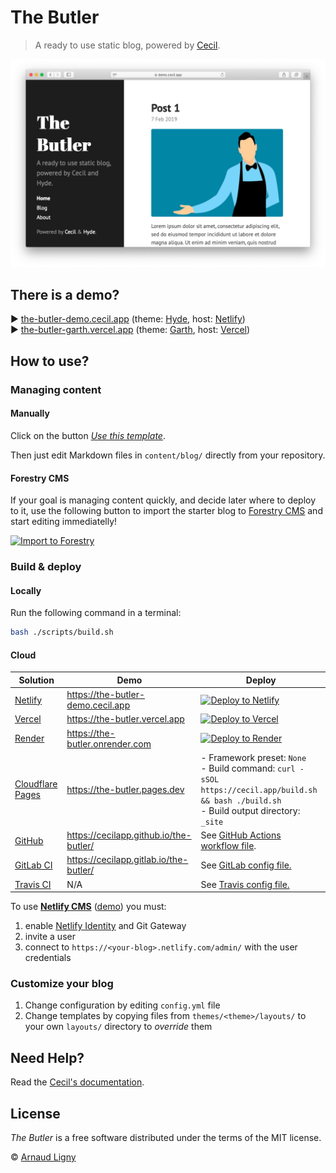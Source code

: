 # The Butler

> A ready to use static blog, powered by [Cecil](https://cecil.app).

[![Cecil preview](assets/images/cecil-preview.png)](https://the-butler.cecil.app "the-butler.cecil.app")

## There is a demo?

:arrow_forward: [the-butler-demo.cecil.app](https://the-butler-demo.cecil.app) (theme: [Hyde](https://github.com/Cecilapp/theme-hyde#readme), host: [Netlify](https://www.netlify.com))  
:arrow_forward: [the-butler-garth.vercel.app](https://the-butler-garth.vercel.app) (theme: [Garth](https://github.com/Cecilapp/theme-garth#readme), host: [Vercel](https://vercel.com))

## How to use?

### Managing content

#### Manually

Click on the button _[Use this template](https://github.com/Cecilapp/the-butler/generate)_.

Then just edit Markdown files in `content/blog/` directly from your repository.

#### Forestry CMS

If your goal is managing content quickly, and decide later where to deploy to it, use the following button to import the starter blog to [Forestry CMS](https://forestry.io) and start editing immediatelly!

[![Import to Forestry](https://assets.forestry.io/import-to-forestryK.svg)](https://cecil.app/cms/forestry/import/ "Import to Forestry")

### Build & deploy

#### Locally

Run the following command in a terminal:

```bash
bash ./scripts/build.sh
```

#### Cloud

| Solution | Demo | Deploy |
|----------|------|--------|
| [Netlify](https://www.netlify.com) | <https://the-butler-demo.cecil.app> | [![Deploy to Netlify](https://www.netlify.com/img/deploy/button.svg)](https://app.netlify.com/start/deploy?repository=https://github.com/Cecilapp/the-butler&stack=cms "Deploy to Netlify") |
| [Vercel](https://vercel.com) | <https://the-butler.vercel.app> | [![Deploy to Vercel](https://vercel.com/button)](https://vercel.com/import/project?template=https://github.com/Cecilapp/the-butler "Deploy to Vercel") |
| [Render](https://render.com) | <https://the-butler.onrender.com> | [![Deploy to Render](https://render.com/images/deploy-to-render-button.svg)](https://render.com/deploy?repo=https://github.com/Cecilapp/the-butler "Deploy to Render") |
| [Cloudflare Pages](https://pages.cloudflare.com) | <https://the-butler.pages.dev> | - Framework preset: `None`<br />- Build command: `curl -sSOL https://cecil.app/build.sh && bash ./build.sh`<br />- Build output directory: `_site` |
| [GitHub](https://github.com/features/actions/) | <https://cecilapp.github.io/the-butler/> | See [GitHub Actions workflow file](/.github/workflows/build-and-deploy.yml). |
| [GitLab CI](https://about.gitlab.com/stages-devops-lifecycle/continuous-integration/) | <https://cecilapp.gitlab.io/the-butler/> | See [GitLab config file.](/.gitlab-ci.yml) |
| [Travis CI](https://travis-ci.com) | N/A | See [Travis config file.](/.travis.yml) |

To use [**Netlify CMS**](https://www.netlifycms.org) ([demo](https://the-butler-demo.cecil.app/admin/)) you must:

1. enable [Netlify Identity](https://docs.netlify.com/visitor-access/git-gateway/#setup-and-settings) and Git Gateway
2. invite a user
3. connect to `https://<your-blog>.netlify.com/admin/` with the user credentials

### Customize your blog

1. Change configuration by editing `config.yml` file
2. Change templates by copying files from `themes/<theme>/layouts/` to your own `layouts/` directory to _override_ them

## Need Help?

Read the [Cecil's documentation](https://cecil.app/documentation/).

## License

_The Butler_ is a free software distributed under the terms of the MIT license.

© [Arnaud Ligny](https://arnaudligny.fr)
